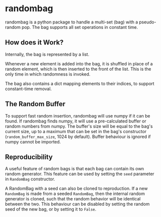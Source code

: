 # randombag
randombag is a python package to handle a multi-set (bag) with a pseudo-random pop. The bag supports all set operations in constant time.

## How does it Work?
Internally, the bag is represented by a list.

Whenever a new element is added into the bag, it is shuffled in place of a random element, which is then inserted to the front of the list. This is the only time in which randomness is invoked.

The bag also contains a dict mapping elements to their indices, to support constant-time removal.

## The Random Buffer
To support fast random insertion, randombag will use numpy if it can be found. If randombag finds numpy, it will use a pre-calculated buffer or random numbers from numpy. The buffer's size will be equal to the bag's current size, up to a maximum that can be set in the bag's constructor (`random_buffer_max_size`, 1024 by default). Buffer behaviour is ignored if numpy cannot be imported.

## Reproducibility
A useful feature of random bags is that each bag can contain its own random generator. This feature can be used by setting the `seed` parameter in `RandomBag` constructor.

A RandomBag with a seed can also be cloned to reproduction. If a new `RandomBag` is made from a seeded `RandomBag`, then the internal random generator is cloned, such that the random behavior will be identical between the two. This behaviour can be disabled by setting the random seed of the new bag, or by setting it to `False`.